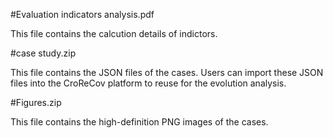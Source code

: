 
#Evaluation indicators analysis.pdf

This file contains the calcution details of indictors.

#case study.zip

This file contains the JSON files of the cases. Users can import these JSON files into the CroReCov platform to reuse for the evolution analysis.


#Figures.zip

This file contains the high-definition PNG images of the cases. 
